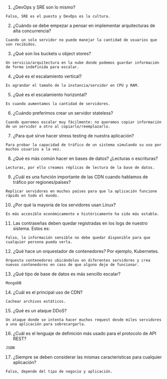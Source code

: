 1. ¿DevOps y SRE son lo mismo?

```
Falso, SRE es el puesto y DevOps es la cultura.
```

2. ¿Cuándo se debe empezar a pensar en implementar arquitecturas de alta concurrencia?

```
Cuando un solo servidor no puede manejar la cantidad de usuarios que son recibidos.
```

3. ¿Qué son los buckets u object stores?

```
Un servicio/arquitectura en la nube donde podemos guardar información de forma indefinida para escalar.
```

4. ¿Qué es el escalamiento vertical?

```
Es agrandar el tamaño de la instancia/servidor en CPU y RAM.
```

5. ¿Qué es el escalamiento horizontal?

```
Es cuando aumentamos la cantidad de servidores.
```

6. ¿Cuándo preferimos crear un servidor stateless?

```
Cuando queremos escalar muy fácilmente: no queremos copiar información de un servidor a otro al copiarlo/reemplazarlo.
```

7. ¿Para qué sirve hacer stress testing de nuestra aplicación?

```
Para probar la capacidad de tráfico de un sistema simulando su uso por muchos usuarios a la vez.
```

8. ¿Qué es más común hacer en bases de datos? ¿Lecturas o escrituras?

```
Lecturas, por ello creamos réplicas de lectura de la base de datos.
```

9. ¿Cuál es una función importante de las CDN cuando hablamos de tráfico por regiones/países?

```
Replicar servidores en muchos países para que la aplicación funcione rápido en todo el mundo.
```

10. ¿Por qué la mayoría de los servidores usan Linux?

```
Es más accesible económicamente e históricamente ha sido más estable.
```

11. Las contraseñas deben quedar registradas en los logs de nuestro sistema. Estos es:

```
Falso, la información sensible no debe quedar disponible para que cualquier persona pueda verla.
```

12. ¿Qué hace un orquestador de contenedores? Por ejemplo, Kubernetes.

```
Orquesta contenedores ubicándolos en diferentes servidores y crea nuevos contenedores en caso de que alguno deje de funcionar.
```

13. ¿Qué tipo de base de datos es más sencillo escalar?

```
MongoDB
```

14. ¿Cuál es el principal uso de CDN?

```
Cachear archivos estáticos.
```

15. ¿Qué es un ataque DDoS?

```
Un ataque donde se intenta hacer muchos request desde miles servidores a una aplicación para sobrecargarla.
```

16. ¿Cuál es el lenguaje de definición más usado para el protocolo de API REST?

```
JSON
```

17. ¿Siempre se deben considerar las mismas características para cualquier aplicación?

```
Falso, depende del tipo de negocio y aplicación.
```
